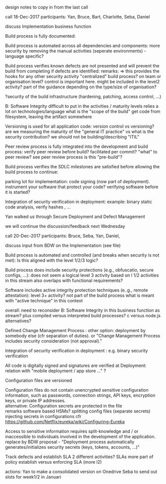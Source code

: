 
design notes to copy in from the last call


call 18-Dec-2017
participants: Yan, Bruce, Bart, Charlotte, Seba, Daniel

discuss Implementation business function

Build process is fully documented: 

Build process is automated across all dependencies and components:
more security by removing the manual activities
(seperate environments) - language specific?

Build process verifies known defects are not presented and will prevent the build from completing if defects are identified:
remarks:
=> this provides the hooks for any other security activity
"centralized" build process? on team or organisation level? control is important here. 
might be included in the level2 activity?
part of the guidance depending on the type/size of organisation?

?security of the build infrastructure (hardening, patching, access control, ...)


B: Software Integrity
difficult to put in the activities / maturity levels
relies a lot on technologies/language
what is the "scope of the build"
get code from filesystem, leaving the artifact somewhere

Versioning is used for all application code:
version control vs versioning?
are we measuring the maturity of the "general IT practice" vs what is the security contribution?
we should not be building/describing "ITIL"

Peer review process is fully integrated into the development and build process:	
verify peer review before build?
facilitated per commit?
"what" to peer review?
see peer review process
is this "pre-build"?

Build process verifies the SDLC milestones are satisfied before allowing the build process to continue:


parking lot for implementation:
code signing (now part of deployment).
instrument your software that protect your code?
verifying software before it is started?


Integration of security verification in deployment:
example: binary static code analysis, verify hashes , ...

Yan walked us through
Secure Deployment
and 
Defect Management

we will continue the discussion/feedback next Wednesday

call 20-Dec-2017
participants: Bruce, Seba, Yan, Daniel,

discuss input from BDW on the Implementation (see file)

Build process is automated and controlled (and breaks when security is not met):
Is this aligned with the level 1/2/3 logic?

Build process does include security protections (e.g., obfuscatio, secure configs, …):
does not seem a logical level 3 activity based on l 1/2 activities in this stream
also overlaps with functional requirements?

Software includes active integrity protection techniques (e..g., remote attestation):
level 3+ activity?
not part of the build process
what is meant with "active technique" in this context

overall: need to reconsider B: Software Integrity in this business function as stream?
plus compiled versus interpreted build processes? c versus node.js
alternatives?


Defined Change Management Process	:
other option: deployment by somebody else (cfr separation of duties).
or "Change Management Process includes security consideration (not approval)."

Integration of security verification in deployment	:
e.g. binary security verification


All code is digitally signed and signatures are verified at Deployment:
relation with "mobile deployment / app store ..." ?

Configuration files are versioned	

Configuration files do not contain unencrypted sensitive configuration information, such as passwords, connection strings, API keys, encryption keys, or private IP addresses.	
alternative: Configuration secrets are protected in the file	
remarks
software based HSMs?
splitting config files (separate secrets)
injecting secrets in configurations
cfr https://github.com/Netflix/eureka/wiki/Configuring-Eureka

Access to sensitive information requires split-knowledge and / or inaccessible to individuals involved in the development of the application.
replace by BDW proposal - "Deployment process automatically generates/initializes security secrets (keys, tokens, accounts, …)"



Track defects and establish SLA
2 different activities?
SLAs more part of policy
establish versus enforcing SLA (more l2)


actions:
Yan to make a consolidated version on Onedrive
Seba to send out slots for week1/2 in Januari
















